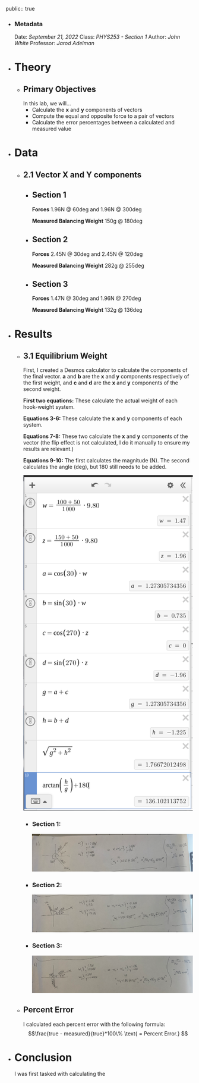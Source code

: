 public:: true

- ### Metadata
  Date: *September 21, 2022*
  Class: *PHYS253 - Section 1*
  Author: *John White*
  Professor: *Jarod Adelman*
- # Theory
	- ## Primary Objectives
	  In this lab, we will...
	  * Calculate the **x** and **y** components of vectors
	  * Compute the equal and opposite force to a pair of vectors
	  * Calculate the error percentages between a calculated and measured value
- # Data
	- ## 2.1 Vector X and Y components
		- ## Section 1
		  **Forces**
		  1.96N @ 60deg and 1.96N @ 300deg
		  
		  **Measured Balancing Weight**
		  150g @ 180deg
		- ## Section 2
		  **Forces**
		  2.45N @ 30deg and 2.45N @ 120deg
		  
		  **Measured Balancing Weight**
		  282g @ 255deg
		- ## Section 3
		  **Forces**
		  1.47N @ 30deg and 1.96N @ 270deg
		  
		  **Measured Balancing Weight**
		  132g @ 136deg
- # Results
	- ## 3.1 Equilibrium Weight
	  First, I created a Desmos calculator to calculate the components of the final vector. **a** and **b** are the **x** and **y** components respectively of the first weight, and **c** and **d** are the **x** and **y** components of the second weight.
	  
	  **First two equations:**
	  These calculate the actual weight of each hook-weight system.
	  
	  **Equations 3-6:**
	  These calculate the **x** and **y** components of each system.
	  
	  **Equations 7-8:**
	  These two calculate the **x** and **y** components of the vector (the flip effect is not calculated, I do it manually to ensure my results are relevant.)
	  
	  **Equations 9-10:**
	  The first calculates the magnitude (N).
	  The second calculates the angle (deg), but 180 still needs to be added.
	  
	  ![image.png](../assets/image_1696277462627_0.png)
		- ### Section 1:
		  ![image.png](../assets/image_1696298957854_0.png)
		- ### Section 2:
		  ![image.png](../assets/image_1696299002530_0.png)
		- ### Section 3:
		  ![image.png](../assets/image_1696299027545_0.png)
	- ## Percent Error
	  I calculated each percent error with the following formula:
	  $$\frac{true - measured}{true}*100\% \text{ = Percent Error.} $$
- # Conclusion
  I was first tasked with calculating the